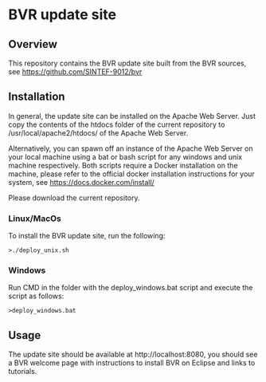 # BVR update site

## Overview
This repository contains the BVR update site built from the BVR sources, see https://github.com/SINTEF-9012/bvr

## Installation
In general, the update site can be installed on the Apache Web Server. Just copy the contents of the htdocs folder of the current repository to /usr/local/apache2/htdocs/ of the Apache Web Server. 

Alternatively, you can spawn off an instance of the Apache Web Server on your local machine using a bat or bash script for any windows and unix machine respectively. Both scripts require a Docker installation on the machine, please refer to the official docker installation instructions for your system, see https://docs.docker.com/install/

Please download the current repository.

### Linux/MacOs
To install the BVR update site, run the following:
```
>./deploy_unix.sh
```
### Windows
Run CMD in the folder with the deploy_windows.bat script and execute the script as follows:
```
>deploy_windows.bat
```

## Usage
The update site should be available at http://localhost:8080, you should see a BVR welcome page with instructions to install BVR on Eclipse and links to tutorials.
